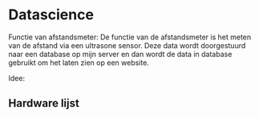 # Datascience

Functie van afstandsmeter: De functie van de afstandsmeter is het meten van de afstand via een ultrasone sensor. Deze data wordt doorgestuurd naar een database op mijn server en dan wordt de data in database gebruikt om het laten zien op een website.

Idee: 

## Hardware lijst
